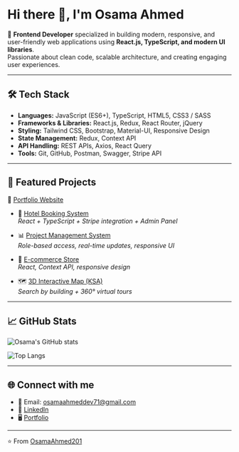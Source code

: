 # Hi there 👋, I'm Osama Ahmed

🚀 **Frontend Developer** specialized in building modern, responsive, and user-friendly web applications using **React.js, TypeScript, and modern UI libraries**.  
Passionate about clean code, scalable architecture, and creating engaging user experiences.

---

## 🛠️ Tech Stack
- **Languages:** JavaScript (ES6+), TypeScript, HTML5, CSS3 / SASS  
- **Frameworks & Libraries:** React.js, Redux, React Router, jQuery  
- **Styling:** Tailwind CSS, Bootstrap, Material-UI, Responsive Design  
- **State Management:** Redux, Context API  
- **API Handling:** REST APIs, Axios, React Query  
- **Tools:** Git, GitHub, Postman, Swagger, Stripe API  

---

## 🚀 Featured Projects
🔗 [Portfolio Website](https://osamaahmeddev71.netlify.app/)  

- 🏨 [Hotel Booking System](https://hotel-booking-pearl-psi.vercel.app/)  
  *React + TypeScript + Stripe integration + Admin Panel*  

- 📊 [Project Management System](https://project-management-system-sigma-two.vercel.app/)  
  *Role-based access, real-time updates, responsive UI*  

- 🛒 [E-commerce Store](https://e-commerce-touk.vercel.app)  
  *React, Context API, responsive design*  

- 🗺️ [3D Interactive Map (KSA)](https://rct-map.vercel.app/)  
  *Search by building + 360° virtual tours*  

---

## 📈 GitHub Stats
![Osama's GitHub stats](https://github-readme-stats.vercel.app/api?username=OsamaAhmed201&show_icons=true&theme=tokyonight)

![Top Langs](https://github-readme-stats.vercel.app/api/top-langs/?username=OsamaAhmed201&layout=compact&theme=tokyonight)

---

## 🌐 Connect with me
- 📧 Email: osamaahmeddev71@gmail.com  
- 💼 [LinkedIn](https://www.linkedin.com/in/osama-ahmed-621735238/)  
- 🖥️ [Portfolio](https://osamaahmeddev71.netlify.app/)  

---
⭐️ From [OsamaAhmed201](https://github.com/OsamaAhmed201)
